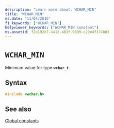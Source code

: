 ```yaml
---
description: "Learn more about: WCHAR_MIN"
title: "WCHAR_MIN"
ms.date: "11/04/2016"
f1_keywords: ["WCHAR_MIN"]
helpviewer_keywords: ["WCHAR_MIN constant"]
ms.assetid: f2d192d7-4412-483f-9839-c29e4f174b83
---
```

# `WCHAR_MIN`

Minimum value for type **`wchar_t`**.

## Syntax

```C
#include <wchar.h>
```

## See also

[Global constants](./global-constants.md)
